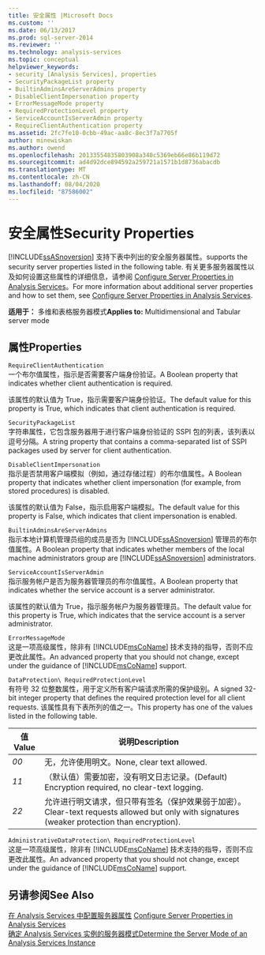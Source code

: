 ```yaml
---
title: 安全属性 |Microsoft Docs
ms.custom: ''
ms.date: 06/13/2017
ms.prod: sql-server-2014
ms.reviewer: ''
ms.technology: analysis-services
ms.topic: conceptual
helpviewer_keywords:
- security [Analysis Services], properties
- SecurityPackageList property
- BuiltinAdminsAreServerAdmins property
- DisableClientImpersonation property
- ErrorMessageMode property
- RequiredProtectionLevel property
- ServiceAccountIsServerAdmin property
- RequireClientAuthentication property
ms.assetid: 2fc7fe10-0cbb-49ac-aa8c-8ec3f7a7705f
author: minewiskan
ms.author: owend
ms.openlocfilehash: 20133554835803908a340c5369eb66e86b119d72
ms.sourcegitcommit: ad4d92dce894592a259721a1571b1d8736abacdb
ms.translationtype: MT
ms.contentlocale: zh-CN
ms.lasthandoff: 08/04/2020
ms.locfileid: "87586002"
---
```

# <a name="security-properties"></a><span data-ttu-id="8e662-102">安全属性</span><span class="sxs-lookup"><span data-stu-id="8e662-102">Security Properties</span></span>
  [!INCLUDE[ssASnoversion](../../includes/ssasnoversion-md.md)] <span data-ttu-id="8e662-103">支持下表中列出的安全服务器属性。</span><span class="sxs-lookup"><span data-stu-id="8e662-103">supports the security server properties listed in the following table.</span></span> <span data-ttu-id="8e662-104">有关更多服务器属性以及如何设置这些属性的详细信息，请参阅 [Configure Server Properties in Analysis Services](server-properties-in-analysis-services.md)。</span><span class="sxs-lookup"><span data-stu-id="8e662-104">For more information about additional server properties and how to set them, see [Configure Server Properties in Analysis Services](server-properties-in-analysis-services.md).</span></span>  
  
 <span data-ttu-id="8e662-105">**适用于：** 多维和表格服务器模式</span><span class="sxs-lookup"><span data-stu-id="8e662-105">**Applies to:** Multidimensional and Tabular server mode</span></span>  
  
## <a name="properties"></a><span data-ttu-id="8e662-106">属性</span><span class="sxs-lookup"><span data-stu-id="8e662-106">Properties</span></span>  
 `RequireClientAuthentication`  
 <span data-ttu-id="8e662-107">一个布尔值属性，指示是否需要客户端身份验证。</span><span class="sxs-lookup"><span data-stu-id="8e662-107">A Boolean property that indicates whether client authentication is required.</span></span>  
  
 <span data-ttu-id="8e662-108">该属性的默认值为 True，指示需要客户端身份验证。</span><span class="sxs-lookup"><span data-stu-id="8e662-108">The default value for this property is True, which indicates that client authentication is required.</span></span>  
  
 `SecurityPackageList`  
 <span data-ttu-id="8e662-109">字符串属性，它包含服务器用于进行客户端身份验证的 SSPI 包的列表，该列表以逗号分隔。</span><span class="sxs-lookup"><span data-stu-id="8e662-109">A string property that contains a comma-separated list of SSPI packages used by server for client authentication.</span></span>  
  
 `DisableClientImpersonation`  
 <span data-ttu-id="8e662-110">指示是否禁用客户端模拟（例如，通过存储过程）的布尔值属性。</span><span class="sxs-lookup"><span data-stu-id="8e662-110">A Boolean property that indicates whether client impersonation (for example, from stored procedures) is disabled.</span></span>  
  
 <span data-ttu-id="8e662-111">该属性的默认值为 False，指示启用客户端模拟。</span><span class="sxs-lookup"><span data-stu-id="8e662-111">The default value for this property is False, which indicates that client impersonation is enabled.</span></span>  
  
 `BuiltinAdminsAreServerAdmins`  
 <span data-ttu-id="8e662-112">指示本地计算机管理员组的成员是否为 [!INCLUDE[ssASnoversion](../../includes/ssasnoversion-md.md)] 管理员的布尔值属性。</span><span class="sxs-lookup"><span data-stu-id="8e662-112">A Boolean property that indicates whether members of the local machine administrators group are [!INCLUDE[ssASnoversion](../../includes/ssasnoversion-md.md)] administrators.</span></span>  
  
 `ServiceAccountIsServerAdmin`  
 <span data-ttu-id="8e662-113">指示服务帐户是否为服务器管理员的布尔值属性。</span><span class="sxs-lookup"><span data-stu-id="8e662-113">A Boolean property that indicates whether the service account is a server administrator.</span></span>  
  
 <span data-ttu-id="8e662-114">该属性的默认值为 True，指示服务帐户为服务器管理员。</span><span class="sxs-lookup"><span data-stu-id="8e662-114">The default value for this property is True, which indicates that the service account is a server administrator.</span></span>  
  
 `ErrorMessageMode`  
 <span data-ttu-id="8e662-115">这是一项高级属性，除非有 [!INCLUDE[msCoName](../../includes/msconame-md.md)] 技术支持的指导，否则不应更改此属性。</span><span class="sxs-lookup"><span data-stu-id="8e662-115">An advanced property that you should not change, except under the guidance of [!INCLUDE[msCoName](../../includes/msconame-md.md)] support.</span></span>  
  
 `DataProtection\ RequiredProtectionLevel`  
 <span data-ttu-id="8e662-116">有符号 32 位整数属性，用于定义所有客户端请求所需的保护级别。</span><span class="sxs-lookup"><span data-stu-id="8e662-116">A signed 32-bit integer property that defines the required protection level for all client requests.</span></span> <span data-ttu-id="8e662-117">该属性具有下表所列的值之一。</span><span class="sxs-lookup"><span data-stu-id="8e662-117">This property has one of the values listed in the following table.</span></span>  
  
|<span data-ttu-id="8e662-118">值</span><span class="sxs-lookup"><span data-stu-id="8e662-118">Value</span></span>|<span data-ttu-id="8e662-119">说明</span><span class="sxs-lookup"><span data-stu-id="8e662-119">Description</span></span>|  
|-----------|-----------------|  
|<span data-ttu-id="8e662-120">*0*</span><span class="sxs-lookup"><span data-stu-id="8e662-120">*0*</span></span>|<span data-ttu-id="8e662-121">无，允许使用明文。</span><span class="sxs-lookup"><span data-stu-id="8e662-121">None, clear text allowed.</span></span>|  
|<span data-ttu-id="8e662-122">*1*</span><span class="sxs-lookup"><span data-stu-id="8e662-122">*1*</span></span>|<span data-ttu-id="8e662-123">（默认值）需要加密，没有明文日志记录。</span><span class="sxs-lookup"><span data-stu-id="8e662-123">(Default) Encryption required, no clear-text logging.</span></span>|  
|<span data-ttu-id="8e662-124">*2*</span><span class="sxs-lookup"><span data-stu-id="8e662-124">*2*</span></span>|<span data-ttu-id="8e662-125">允许进行明文请求，但只带有签名（保护效果弱于加密）。</span><span class="sxs-lookup"><span data-stu-id="8e662-125">Clear-text requests allowed but only with signatures (weaker protection than encryption).</span></span>|  
  
 `AdministrativeDataProtection\ RequiredProtectionLevel`  
 <span data-ttu-id="8e662-126">这是一项高级属性，除非有 [!INCLUDE[msCoName](../../includes/msconame-md.md)] 技术支持的指导，否则不应更改此属性。</span><span class="sxs-lookup"><span data-stu-id="8e662-126">An advanced property that you should not change, except under the guidance of [!INCLUDE[msCoName](../../includes/msconame-md.md)] support.</span></span>  
  
## <a name="see-also"></a><span data-ttu-id="8e662-127">另请参阅</span><span class="sxs-lookup"><span data-stu-id="8e662-127">See Also</span></span>  
 <span data-ttu-id="8e662-128">[在 Analysis Services 中配置服务器属性](server-properties-in-analysis-services.md) </span><span class="sxs-lookup"><span data-stu-id="8e662-128">[Configure Server Properties in Analysis Services](server-properties-in-analysis-services.md) </span></span>  
 [<span data-ttu-id="8e662-129">确定 Analysis Services 实例的服务器模式</span><span class="sxs-lookup"><span data-stu-id="8e662-129">Determine the Server Mode of an Analysis Services Instance</span></span>](../instances/determine-the-server-mode-of-an-analysis-services-instance.md)  
  
  
